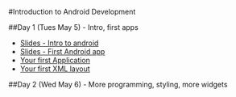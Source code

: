 #Introduction to Android Development

##Day 1 (Tues May 5) - Intro, first apps
* [Slides - Intro to android](https://docs.google.com/presentation/d/1jjGpr9BX2Y6Xse3dS_HQDx2VjmalNFakhFxuygCykR8/edit?usp=sharing)
* [Slides - First Android app](https://docs.google.com/presentation/d/1Ua7GgsB3ic8D3G-Nu6ZsKP_W_y_HL-kLmp4ENRqT5nc/edit?usp=sharing)
* [Your first Application](firstApp.md)
* [Your first XML layout](firstAppXml.md)

##Day 2 (Wed May 6) - More programming, styling, more widgets
